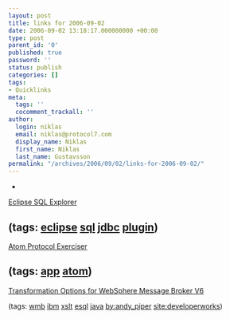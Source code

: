 ```yaml
---
layout: post
title: links for 2006-09-02
date: 2006-09-02 13:18:17.000000000 +00:00
type: post
parent_id: '0'
published: true
password: ''
status: publish
categories: []
tags:
- Quicklinks
meta:
  tags: ''
  cocomment_trackall: ''
author:
  login: niklas
  email: niklas@protocol7.com
  display_name: Niklas
  first_name: Niklas
  last_name: Gustavsson
permalink: "/archives/2006/09/02/links-for-2006-09-02/"
---
```

- 
[Eclipse SQL Explorer](http://eclipsesql.sourceforge.net/index.html)

(tags: [eclipse](http://del.icio.us/protocol7/eclipse) [sql](http://del.icio.us/protocol7/sql) [jdbc](http://del.icio.us/protocol7/jdbc) [plugin](http://del.icio.us/protocol7/plugin))
- 
[Atom Protocol Exerciser](http://www.tbray.org/ape/)

(tags: [app](http://del.icio.us/protocol7/app) [atom](http://del.icio.us/protocol7/atom))
- 
[Transformation Options for WebSphere Message Broker V6](http://www-128.ibm.com/developerworks/websphere/library/techarticles/0608_piper/0608_piper.html)

(tags: [wmb](http://del.icio.us/protocol7/wmb) [ibm](http://del.icio.us/protocol7/ibm) [xslt](http://del.icio.us/protocol7/xslt) [esql](http://del.icio.us/protocol7/esql) [java](http://del.icio.us/protocol7/java) [by:andy\_piper](http://del.icio.us/protocol7/by:andy_piper) [site:developerworks](http://del.icio.us/protocol7/site:developerworks))
